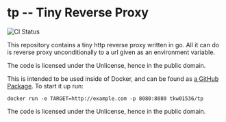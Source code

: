 # tp -- Tiny Reverse Proxy

![CI Status](https://github.com/tkw1536/tp/workflows/CI/badge.svg)

This repository contains a tiny http reverse proxy written in go. 
All it can do is reverse proxy unconditionally to a url given as an environment variable. 

The code is licensed under the Unlicense, hence in the public domain. 

This is intended to be used inside of Docker, and can be found as [a GitHub Package](https://github.com/users/tkw1536/packages/container/package/tp). 
To start it up run:

```
docker run -e TARGET=http://example.com -p 8080:8080 tkw01536/tp
```

The code is licensed under the Unlicense, hence in the public domain. 
